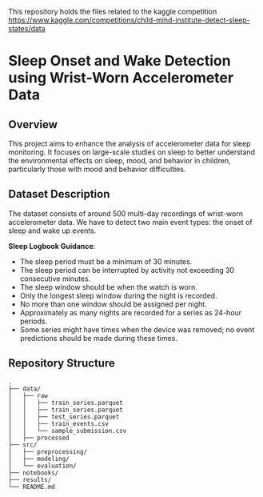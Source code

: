 This repository holds the files related to the kaggle competition https://www.kaggle.com/competitions/child-mind-institute-detect-sleep-states/data

# Sleep Onset and Wake Detection using Wrist-Worn Accelerometer Data

## Overview

This project aims to enhance the analysis of accelerometer data for sleep monitoring. It focuses on large-scale studies on sleep to better understand the environmental effects on sleep, mood, and behavior in children, particularly those with mood and behavior difficulties.

## Dataset Description

The dataset consists of around 500 multi-day recordings of wrist-worn accelerometer data. We have to detect two main event types: the onset of sleep and wake up events.

**Sleep Logbook Guidance**:

- The sleep period must be a minimum of 30 minutes.
- The sleep period can be interrupted by activity not exceeding 30 consecutive minutes.
- The sleep window should be when the watch is worn.
- Only the longest sleep window during the night is recorded.
- No more than one window should be assigned per night.
- Approximately as many nights are recorded for a series as 24-hour periods.
- Some series might have times when the device was removed; no event predictions should be made during these times.

## Repository Structure

```plaintext
.
├── data/
│   ├── raw
│   │	├── train_series.parquet
│   │	├── train_series.parquet
│   │	├── test_series.parquet
│   │	├── train_events.csv
│   │	└── sample_submission.csv
│   ├── processed
├── src/
│   ├── preprocessing/
│   ├── modeling/
│   └── evaluation/
├── notebooks/
├── results/
└── README.md
